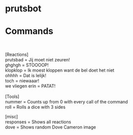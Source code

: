 # prutsbot

<h1>Commands</h1><br>

[Reactions]<br>
prutsbad =         Jij moet niet zeuren!<br>
ghghgh =         STOOOOP!<br>
klopklop =         Ik moest kloppen want de bel doet het niet<br>
ohhhh =          Dat is lelijk!<br>
toch =            niewaaar!<br>
we vliegen erin =  PATAT!<br>
<br>
[Tools]<br>
nummer =           Counts up from 0 with every call of the command<br>
roll =             Rolls a dice with 3 sides<br>

[misc]<br>
responses =        Shows all reactions<br>
dove =             Shows random Dove Cameron image<br>
